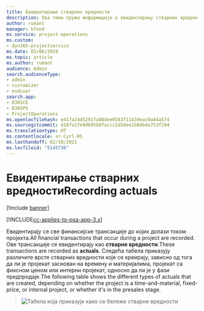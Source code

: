 ```yaml
---
title: Евидентирање стварних вредности
description: Ова тема пружа информације о евидентирању стварних вредности.
author: rumant
manager: kfend
ms.service: project-operations
ms.custom:
- dyn365-projectservice
ms.date: 03/06/2019
ms.topic: article
ms.author: rumant
audience: Admin
search.audienceType:
- admin
- customizer
- enduser
search.app:
- D365CE
- D365PS
- ProjectOperations
ms.openlocfilehash: e417a24d5291fa88dee6583f11439eac0a44a574
ms.sourcegitcommit: 418fa1fe9d605b8faccc2d5dee1b04b4e753f194
ms.translationtype: HT
ms.contentlocale: sr-Cyrl-RS
ms.lasthandoff: 02/10/2021
ms.locfileid: "5145736"
---
```

# <a name="recording-actuals"></a><span data-ttu-id="ee7fa-103">Евидентирање стварних вредности</span><span class="sxs-lookup"><span data-stu-id="ee7fa-103">Recording actuals</span></span> 

[!include [banner](../includes/psa-now-project-operations.md)]

[!INCLUDE[cc-applies-to-psa-app-3.x](../includes/cc-applies-to-psa-app-3x.md)]

<span data-ttu-id="ee7fa-104">Евидентирају се све финансијске трансакције до којих долази током пројекта.</span><span class="sxs-lookup"><span data-stu-id="ee7fa-104">All financial transactions that occur during a project are recorded.</span></span> <span data-ttu-id="ee7fa-105">Ове трансакције се евидентирају као **стварне вредности**.</span><span class="sxs-lookup"><span data-stu-id="ee7fa-105">These transactions are recorded as **actuals**.</span></span> <span data-ttu-id="ee7fa-106">Следећа табела приказују различите врсте стварних вредности које се креирају, зависно од тога да ли је пројекат заснован на времену и материјалима, пројекат са фиксном ценом или интерни пројекат, односно да ли је у фази предпродаје.</span><span class="sxs-lookup"><span data-stu-id="ee7fa-106">The following table shows the different types of actuals that are created, depending on whether the project is a time-and-material, fixed-price, or internal project, or whether it's in the presales stage.</span></span>

> ![Табела која приказује како се бележе стварне вредности](media/advanced-table2.png)
